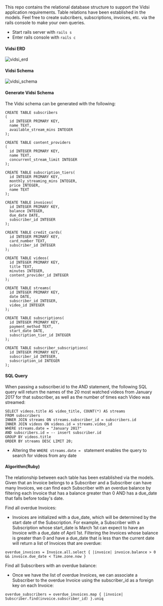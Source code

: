 This repo contains the relational database structure to support the Vidsi application requirements. Table relations have been established in the models. Feel free to create subcribers, subscriptions, invoices, etc. via the rails console to make your own queries.
* Start rails server with `rails s`
* Enter rails console with `rails c`

#### Vidsi ERD
![vidsi_erd](https://user-images.githubusercontent.com/22860105/31319513-2175686e-ac2a-11e7-9d0e-10e592b46978.png)

#### Vidsi Schema
![vidsi_schema](https://user-images.githubusercontent.com/22860105/31319514-23358cf6-ac2a-11e7-955a-608d5accd4c2.png)


#### Generate Vidsi Schema
The Vidsi schema can be generated with the following:

```
CREATE TABLE subscribers
(
  id INTEGER PRIMARY KEY,
  name TEXT,
  available_stream_mins INTEGER
);

CREATE TABLE content_providers
(
  id INTEGER PRIMARY KEY,
  name TEXT,
  concurrent_stream_limit INTEGER
);

CREATE TABLE subscription_tiers(
  id INTEGER PRIMARY KEY,
  monthly_streaming_mins INTEGER,
  price INTEGER,
  name TEXT
);

CREATE TABLE invoices(
  id INTEGER PRIMARY KEY,
  balance INTEGER,
  due_date DATE,
  subscriber_id INTEGER
);

CREATE TABLE credit_cards(
  id INTEGER PRIMARY KEY,
  card_number TEXT,
  subscriber_id INTEGER
);

CREATE TABLE videos(
  id INTEGER PRIMARY KEY,
  title TEXT,
  minutes INTEGER,
  content_provider_id INTEGER
);

CREATE TABLE streams(
  id INTEGER PRIMARY KEY,
  date DATE,
  subscriber_id INTEGER,
  video_id INTEGER
);

CREATE TABLE subscriptions(
  id INTEGER PRIMARY KEY,
  payment_method TEXT,
  start_date DATE,
  subscription_tier_id INTEGER
);

CREATE TABLE subscriber_subscriptions(
  id INTEGER PRIMARY KEY,
  subscriber_id INTEGER,
  subscription_id INTEGER
);
```

#### SQL Query
When passing a subscriber.id to the AND statement, the following SQL query will return the names of the 20 most watched videos from January 2017 for that subscriber, as well as the number of times each Video was streamed:

```
SELECT videos.title AS video_title, COUNT(*) AS streams
FROM subscribers
INNER JOIN streams ON streams.subscriber_id = subscribers.id
INNER JOIN videos ON videos.id = streams.video_id
WHERE streams.date = "January 2017"
AND subscribers.id = -- insert subscriber.id
GROUP BY videos.title
ORDER BY streams DESC LIMIT 20;
```

* Altering the `WHERE streams.date = ` statement enables the query to search for videos from any date

#### Algorithm(Ruby)
The relationship between each table has been established via the models. Given that an Invoice belongs to a Subscriber and a Subscriber can have many Invoices, we can find each Subscriber with an overdue balance by filtering each Invoice that has a balance greater than 0 AND has a due_date that falls before today's date.

Find all overdue Invoices:
* Invoices are initialized with a due_date, which will be determined by the start date of the Subscription. For example, a Subscriber with a Subscription whose start_date is March 1st can expect to have an Invoice with a due_date of April 1st. Filtering the Invoices whose balance is greater than 0 and have a due_date that is less than the current date will return a list of Invoices that are overdue:

`overdue_invoices = Invoice.all.select { |invoice| invoice.balance > 0  && invoice.due_date < Time.zone.now }`

Find all Subscribers with an overdue balance:
* Once we have the list of overdue Invoices, we can associate a Subscriber to the overdue Invoice using the subscriber_id as a foreign key on each Invoice:

`overdue_subscribers = overdue_invoices.map { |invoice| Subscriber.find(invoice.subscriber_id) }.uniq`

